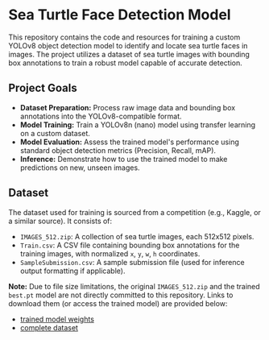 # Sea Turtle Face Detection Model

This repository contains the code and resources for training a custom YOLOv8 object detection model to identify and locate sea turtle faces in images. The project utilizes a dataset of sea turtle images with bounding box annotations to train a robust model capable of accurate detection.

## Project Goals

* **Dataset Preparation:** Process raw image data and bounding box annotations into the YOLOv8-compatible format.
* **Model Training:** Train a YOLOv8n (nano) model using transfer learning on a custom dataset.
* **Model Evaluation:** Assess the trained model's performance using standard object detection metrics (Precision, Recall, mAP).
* **Inference:** Demonstrate how to use the trained model to make predictions on new, unseen images.

## Dataset

The dataset used for training is sourced from a competition (e.g., Kaggle, or a similar source). It consists of:
* `IMAGES_512.zip`: A collection of sea turtle images, each 512x512 pixels.
* `Train.csv`: A CSV file containing bounding box annotations for the training images, with normalized `x`, `y`, `w`, `h` coordinates.
* `SampleSubmission.csv`: A sample submission file (used for inference output formatting if applicable).

**Note:** Due to file size limitations, the original `IMAGES_512.zip` and the trained `best.pt` model are not directly committed to this repository. Links to download them (or access the trained model) are provided below:

* [trained model weights](https://drive.google.com/uc?id=10RZTojUYdDgqn3EnjcEgS-SpslE7HE8j&export=download)
* [complete dataset](https://drive.google.com/uc?id=1cay0V4judlmnphCV9O6YOTht5nXh2bMX&export=download)
